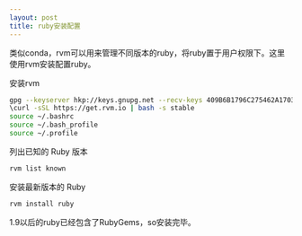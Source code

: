 ```yaml
---
layout: post
title: ruby安装配置
---
```


类似conda，rvm可以用来管理不同版本的ruby，将ruby置于用户权限下。这里使用rvm安装配置ruby。

安装rvm
```bash
gpg --keyserver hkp://keys.gnupg.net --recv-keys 409B6B1796C275462A1703113804BB82D39DC0E3
\curl -sSL https://get.rvm.io | bash -s stable
source ~/.bashrc
source ~/.bash_profile
source ~/.profile
```

列出已知的 Ruby 版本

```bash
rvm list known
```

安装最新版本的 Ruby

```bash
rvm install ruby
```


1.9以后的ruby已经包含了RubyGems，so安装完毕。

